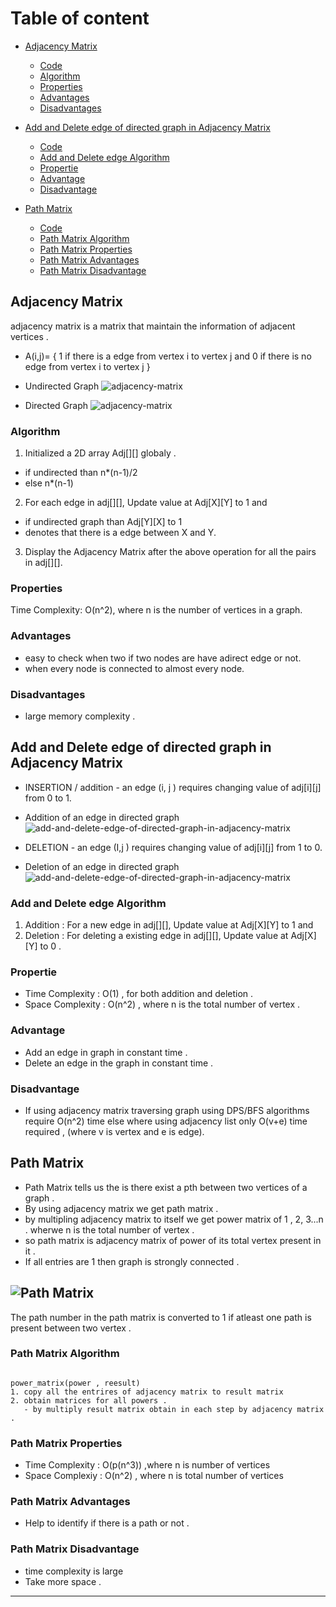 # Table of content
- [Adjacency Matrix](#adjacency-matrix)
    - [Code](AdjacencyMatrix.cpp)
    - [Algorithm](#algorithm)
    - [Properties](#properties)
    - [Advantages](#advantages)
    - [Disadvantages](#disadvantages)

- [Add and Delete edge of directed graph in Adjacency Matrix](#add-and-delete-edge-of-directed-graph-in-adjacency-matrix)
    - [Code](DelAddEdgeAdjacencyMatrix.cpp)
    - [Add and Delete edge Algorithm](#Add-and-Delete-edge-Algorithm)
    - [Propertie](#propertie)
    - [Advantage](#advantage)
    - [Disadvantage](#disadvantage)

- [Path Matrix](#path-matrix)
    - [Code](PathMatrix.cpp)
    - [Path Matrix Algorithm](#path-matrix-algorithm)
    - [Path Matrix Properties](#path-matrix-properties)
    - [Path Matrix Advantages](#path-matrix-advantages)
    - [Path Matrix Disadvantage](#path-matrix-disadvantage)

## Adjacency Matrix
adjacency matrix is a matrix that maintain the information of adjacent vertices .
- A(i,j)= { 1 if there is a edge from vertex i to vertex j and 0 if there is no edge from vertex i to vertex j }

<!-- image to help better explain the concept -->
- Undirected Graph
![adjacency-matrix](https://tse1.mm.bing.net/th?id=OIP.odAL5j3sETwXtw8ElqbOOQHaC5&pid=Api&P=0&w=428&h=167)

- Directed Graph
![adjacency-matrix](https://www.tutorialride.com/images/data-structures/adjacency-matrix-directed-graph.jpeg)

### Algorithm
1. Initialized a 2D array Adj[][] globaly .
 - if undirected than n*(n-1)/2
 - else n*(n-1)
2. For each edge in adj[][], Update value at Adj[X][Y] to 1 and
 - if undirected graph than Adj[Y][X] to 1
 - denotes that there is a edge between X and Y.
3. Display the Adjacency Matrix after the above operation for all the pairs in adj[][].

### Properties
Time Complexity: O(n^2), where n is the number of vertices in a graph.

### Advantages
- easy to check when two if two nodes are have adirect edge or not.
- when  every node is connected to almost every node.

### Disadvantages
- large memory complexity .

## Add and Delete edge of directed graph in Adjacency Matrix

- INSERTION / addition - an edge (i, j ) requires changing value of adj[i][j] from 0 to 1.
<!-- image to help better explain the concept -->
- Addition of an edge in directed graph
![add-and-delete-edge-of-directed-graph-in-adjacency-matrix](https://www.simplilearn.com/ice9/free_resources_article_thumb/Graph%20Data%20Structure%20-%20Soni/add-edge-operation-on-graph-in-data-structure.png)

- DELETION - an edge (I,j ) requires changing value of adj[i][j] from 1 to 0.

<!-- image to help better explain the concept -->
- Deletion of an edge in directed graph
![add-and-delete-edge-of-directed-graph-in-adjacency-matrix](https://www.simplilearn.com/ice9/free_resources_article_thumb/Graph%20Data%20Structure%20-%20Soni/delete-edge-operation-on-graph-in-data-structure.png)


### Add and Delete edge Algorithm
1. Addition : For a new edge in adj[][], Update value at Adj[X][Y] to 1 and
2. Deletion : For deleting a existing edge in adj[][], Update value at Adj[X][Y] to 0 .

### Propertie
- Time Complexity : O(1) , for both addition and deletion .
- Space Complexity : O(n^2) , where n is the total number of vertex .

### Advantage
- Add an edge in graph in constant time .
- Delete an edge in the graph in constant time .

### Disadvantage
- If using adjacency matrix traversing graph using DPS/BFS algorithms require O(n^2) time else where using adjacency list only O(v+e) time required , (where v is vertex and e is edge).

## Path Matrix

- Path Matrix tells us the is there exist a pth between two vertices of a graph . 
- By using adjacency matrix we get path matrix  .
- by multipling adjacency matrix to itself we get power matrix of 1 , 2, 3...n . wherwe n is the total number of vertex .
- so path matrix is adjacency matrix of power of its total vertex present in it .
- If all entries are 1 then graph is strongly connected .

<!-- image to help better explain the concept -->
![Path Matrix](https://www.researchgate.net/publication/313232993/figure/fig2/AS:457319269048322@1486044818348/Example-of-network-communicability-calculus-using-adjacency-matrices-Given-initial.png)
---
The path number in the path matrix is converted to 1 if atleast one path is present between two vertex .


### Path Matrix Algorithm

```

power_matrix(power , reesult)
1. copy all the entrires of adjacency matrix to result matrix
2. obtain matrices for all powers .
   - by multiply result matrix obtain in each step by adjacency matrix .  

```

### Path Matrix Properties

- Time Complexity : O(p(n^3)) ,where n is number of vertices
- Space Complexiy : O(n^2) , where n is total number of vertices

### Path Matrix Advantages

- Help to identify if there is a path or not . 

### Path Matrix Disadvantage

- time complexity is large
- Take more space .

---
